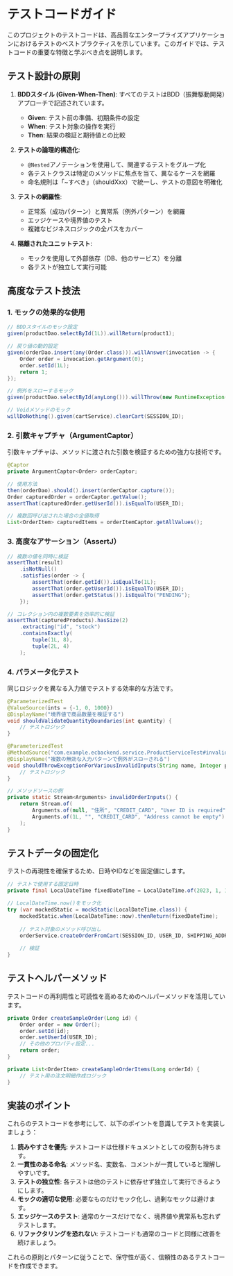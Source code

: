 # テストコードガイド

このプロジェクトのテストコードは、高品質なエンタープライズアプリケーションにおけるテストのベストプラクティスを示しています。このガイドでは、テストコードの重要な特徴と学ぶべき点を説明します。

## テスト設計の原則

1. **BDDスタイル (Given-When-Then)**: すべてのテストはBDD（振舞駆動開発）アプローチで記述されています。
   - **Given**: テスト前の準備、初期条件の設定
   - **When**: テスト対象の操作を実行
   - **Then**: 結果の検証と期待値との比較

2. **テストの論理的構造化**:
   - `@Nested`アノテーションを使用して、関連するテストをグループ化
   - 各テストクラスは特定のメソッドに焦点を当て、異なるケースを網羅
   - 命名規則は「~すべき」（shouldXxx）で統一し、テストの意図を明確化

3. **テストの網羅性**:
   - 正常系（成功パターン）と異常系（例外パターン）を網羅
   - エッジケースや境界値のテスト
   - 複雑なビジネスロジックの全パスをカバー

4. **隔離されたユニットテスト**:
   - モックを使用して外部依存（DB、他のサービス）を分離
   - 各テストが独立して実行可能

## 高度なテスト技法

### 1. モックの効果的な使用

```java
// BDDスタイルのモック設定
given(productDao.selectById(1L)).willReturn(product1);

// 戻り値の動的設定
given(orderDao.insert(any(Order.class))).willAnswer(invocation -> {
    Order order = invocation.getArgument(0);
    order.setId(1L);
    return 1;
});

// 例外をスローするモック
given(productDao.selectById(anyLong())).willThrow(new RuntimeException("DB error"));

// Voidメソッドのモック
willDoNothing().given(cartService).clearCart(SESSION_ID);
```

### 2. 引数キャプチャ（ArgumentCaptor）

引数キャプチャは、メソッドに渡された引数を検証するための強力な技術です。

```java
@Captor
private ArgumentCaptor<Order> orderCaptor;

// 使用方法
then(orderDao).should().insert(orderCaptor.capture());
Order capturedOrder = orderCaptor.getValue();
assertThat(capturedOrder.getUserId()).isEqualTo(USER_ID);

// 複数回呼び出された場合の全値取得
List<OrderItem> capturedItems = orderItemCaptor.getAllValues();
```

### 3. 高度なアサーション（AssertJ）

```java
// 複数の値を同時に検証
assertThat(result)
    .isNotNull()
    .satisfies(order -> {
        assertThat(order.getId()).isEqualTo(1L);
        assertThat(order.getUserId()).isEqualTo(USER_ID);
        assertThat(order.getStatus()).isEqualTo("PENDING");
    });

// コレクション内の複数要素を効率的に検証
assertThat(capturedProducts).hasSize(2)
    .extracting("id", "stock")
    .containsExactly(
        tuple(1L, 8),
        tuple(2L, 4)
    );
```

### 4. パラメータ化テスト

同じロジックを異なる入力値でテストする効率的な方法です。

```java
@ParameterizedTest
@ValueSource(ints = {-1, 0, 1000})
@DisplayName("境界値で商品数量を検証する")
void shouldValidateQuantityBoundaries(int quantity) {
    // テストロジック
}

@ParameterizedTest
@MethodSource("com.example.ecbackend.service.ProductServiceTest#invalidProductInputs")
@DisplayName("複数の無効な入力パターンで例外がスローされる")
void shouldThrowExceptionForVariousInvalidInputs(String name, Integer price, String expectedMessage) {
    // テストロジック
}

// メソッドソースの例
private static Stream<Arguments> invalidOrderInputs() {
    return Stream.of(
        Arguments.of(null, "住所", "CREDIT_CARD", "User ID is required"),
        Arguments.of(1L, "", "CREDIT_CARD", "Address cannot be empty")
    );
}
```

## テストデータの固定化

テストの再現性を確保するため、日時やIDなどを固定値にします。

```java
// テストで使用する固定日時
private final LocalDateTime fixedDateTime = LocalDateTime.of(2023, 1, 1, 12, 0, 0);

// LocalDateTime.now()をモック化
try (var mockedStatic = mockStatic(LocalDateTime.class)) {
    mockedStatic.when(LocalDateTime::now).thenReturn(fixedDateTime);
    
    // テスト対象のメソッド呼び出し
    orderService.createOrderFromCart(SESSION_ID, USER_ID, SHIPPING_ADDRESS, PAYMENT_METHOD);
    
    // 検証
}
```

## テストヘルパーメソッド

テストコードの再利用性と可読性を高めるためのヘルパーメソッドを活用しています。

```java
private Order createSampleOrder(Long id) {
    Order order = new Order();
    order.setId(id);
    order.setUserId(USER_ID);
    // その他のプロパティ設定...
    return order;
}

private List<OrderItem> createSampleOrderItems(Long orderId) {
    // テスト用の注文明細作成ロジック
}
```

## 実装のポイント

これらのテストコードを参考にして、以下のポイントを意識してテストを実装しましょう：

1. **読みやすさを優先**: テストコードは仕様ドキュメントとしての役割も持ちます。
2. **一貫性のある命名**: メソッド名、変数名、コメントが一貫していると理解しやすいです。
3. **テストの独立性**: 各テストは他のテストに依存せず独立して実行できるようにします。
4. **モックの適切な使用**: 必要なものだけモック化し、過剰なモックは避けます。
5. **エッジケースのテスト**: 通常のケースだけでなく、境界値や異常系も忘れずテストします。
6. **リファクタリングを恐れない**: テストコードも通常のコードと同様に改善を続けましょう。

これらの原則とパターンに従うことで、保守性が高く、信頼性のあるテストコードを作成できます。 